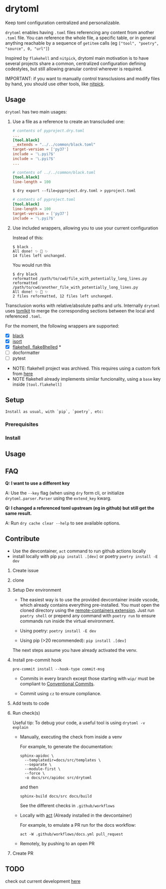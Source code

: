 # drytoml

Keep toml configuration centralized and personalizable.

`drytoml` enables having `.toml` files referencing any content from another `.toml`
file. You can reference the whole file, a specific table, or in general anything
reachable by a sequence of `getitem` calls (eg `["tool", "poetry", "source", 0, "url"]`)

Inspired by `flakehell` and `nitpick`, drytoml main motivation is to have several
projects share a common, centralized configuration defining codestyles, but still
allowing granular control wherever is required.

IMPORTANT: if you want to manually control transclusions and modify files by hand, you
should use other tools, like [nitpick](https://pypi.org/project/nitpick/).

## Usage

`drytoml` has two main usages:

1. Use a file as a reference to create an transcluded one:

    ```toml
    # contents of pyproject.dry.toml
    ...
    [tool.black]
    __extends = "../../common/black.toml"
    target-version = ['py37']
    include = '\.pyi?$'
    include = '\.pyi?$'
    ...
    ```

    ```toml
    # contents of ../../common/black.toml
    [tool.black]
    line-length = 100
    ```

   ```console
   $ dry export --file=pyproject.dry.toml > pyproject.toml
   ```

    ```toml
    # contents of pyproject.toml
    [tool.black]
    line-length = 100
    target-version = ['py37']
    include = '\.pyi?$'
    ```

2. Use included wrappers, allowing you to use your current configuration

   Instead of this:

   ```console
   $ black .
   All done! ✨ 🍰 ✨
   14 files left unchanged.
   ```

   You would run this
   ```console
   $ dry black
   reformatted /path/to/cwd/file_with_potentially_long_lines.py
   reformatted /path/to/cwd/another_file_with_potentially_long_lines.py
   All done! ✨ 🍰 ✨
   2 files reformatted, 12 files left unchanged.
   ```


Transclusion works with relative/absolute paths and urls. Internally
`drytoml` uses [tomlkit](https://pypi.org/project/tomlkit/) to merge the
corresponding sections between the local and referenced `.toml`.


For the moment, the following wrappers are supported:

* [x] [black](https://github.com/psf/black)
* [x] [isort](https://pycqa.github.io/isort/)
* [x] [flakehell, flake8helled](https://github.com/life4/flakehell) *
* [ ] docformatter
* [ ] pytest

- NOTE: flakehell project was archived. This requires using a custom fork from
  [here](https://github.com/pwoolvett/flakehell)
- NOTE flakehell already implements similar funcionality, using a `base` key inside
  `[tool.flakehell]`

## Setup

    Install as usual, with `pip`, `poetry`, etc:

### Prerequisites

### Install

## Usage

## FAQ

**Q: I want to use a different key**

   A: Use the `--key` flag (when using `dry` form cli, or initialize
   `drytoml.parser.Parser` using the `extend_key` kwarg.


**Q: I changed a referenced toml upstream (eg in github) but still get the same result.**

   A: Run `dry cache clear --help` to see available options.

## Contribute

* Use the devcontainer, `act` command to run github actions locally
* install locally with pip `pip install .[dev]` or poetry `poetry install -E dev`


1. Create issue

1. clone

1. Setup Dev environment

   * The easiest way is to use the provided devcontainer inside vscode, which already
     contains everything pre-installed. You must open the cloned directory using the
     [remote-containers extension](https://marketplace.visualstudio.com/items?itemName=ms-vscode-remote.remote-containers).
     Just run `poetry shell` or prepend any command with `poetry run` to ensure commands
     run inside the virtual environment.

   * Using poetry: `poetry install -E dev`

   * Using pip (>20 recommended): `pip install .[dev]`

   The next steps assume you have already activated the venv.

1. Install pre-commit hook

   ```console
   pre-commit install --hook-type commit-msg
   ```

   * Commits in every branch except those starting with `wip/` must be compliant to
     [Conventional Commits](https://www.conventionalcommits.org/en/v1.0.0/).

   * Commit using `cz` to ensure compliance.

1. Add tests to code

1. Run check(s)


   Useful tip: To debug your code, a useful tool is using `drytoml -v explain`

   * Manually, executing the check from inside a venv

     For example, to generate the documentation:
  
     ```console
     sphinx-apidoc \
       --templatedir=docs/src/templates \
       --separate \
       --module-first \
       --force \
       -o docs/src/apidoc src/drytoml
     ```

     and then

     ```console
     sphinx-build docs/src docs/build
     ```

      See the different checks in `.github/workflows`

   * Locally with [act](https://github.com/nektos/act) (Already installed in the
     devcontainer)

     For example, to emulate a PR run for the docs workflow:
  
     ```console
     act -W .github/workflows/docs.yml pull_request
     ```

   * Remotely, by pushing to an open PR




1. Create PR

## TODO

check out current development [here](https://github.com/pwoolvett/drytoml/projects/2)
